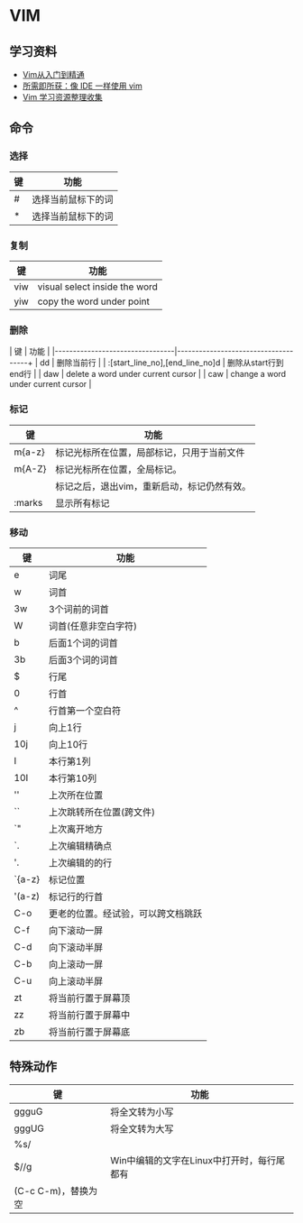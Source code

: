 # VIM

## 学习资料

- [Vim从入门到精通](https://github.com/wsdjeg/vim-galore-zh_cn)
- [所需即所获：像 IDE 一样使用 vim](https://github.com/yangyangwithgnu/use_vim_as_ide)
- [Vim 学习资源整理收集](https://github.com/vim-china/hello-vim)

## 命令

### 选择

| 键 | 功能               |
|----|--------------------|
| #  | 选择当前鼠标下的词 |
| *  | 选择当前鼠标下的词 |

### 复制
| 键  | 功能                          |
|-----|-------------------------------|
| viw | visual select inside the word |
| yiw | copy the word under point     |

### 删除

| 键                              | 功能                                |
|---------------------------------|-------------------------------------+
| dd                              | 删除当前行                          |
| :[start_line_no],[end_line_no]d | 删除从start行到end行                |
| daw                             | delete a word under current cursor  |
| caw                             | change a word  under current cursor |


### 标记
| 键     | 功能                                        |
|--------|---------------------------------------------|
| m{a-z} | 标记光标所在位置，局部标记，只用于当前文件  |
| m{A-Z} | 标记光标所在位置，全局标记。                |
|        | 标记之后，退出vim，重新启动，标记仍然有效。 |
| :marks | 显示所有标记                                |

### 移动

| 键     | 功能                               |
|--------|------------------------------------|
| e      | 词尾                               |
| w      | 词首                               |
| 3w     | 3个词前的词首                      |
| W      | 词首(任意非空白字符)               |
| b      | 后面1个词的词首                    |
| 3b     | 后面3个词的词首                    |
| $      | 行尾                               |
| 0      | 行首                               |
| ^      | 行首第一个空白符                   |
| j      | 向上1行                            |
| 10j    | 向上10行                           |
| I      | 本行第1列                          |
| 10I    | 本行第10列                         |
| ''     | 上次所在位置                       |
| ``     | 上次跳转所在位置(跨文件)           |
| `"     | 上次离开地方                       |
| `.     | 上次编辑精确点                     |
| '.     | 上次编辑的的行                     |
| `{a-z} | 标记位置                           |
| '(a-z) | 标记行的行首                       |
| C-o    | 更老的位置。经试验，可以跨文档跳跃 |
| C-f    | 向下滚动一屏                       |
| C-d    | 向下滚动半屏                       |
| C-b    | 向上滚动一屏                       |
| C-u    | 向上滚动半屏                       |
| zt     | 将当前行置于屏幕顶                 |
| zz     | 将当前行置于屏幕中                 |
| zb     | 将当前行置于屏幕底                 |


## 特殊动作

| 键        | 功能                                                            |
|-----------|-----------------------------------------------------------------|
| ggguG     | 将全文转为小写                                                  |
| gggUG     | 将全文转为大写                                                  |
| %s/$//g | Win中编辑的文字在Linux中打开时，每行尾都有(C-c C-m)，替换为空 |



